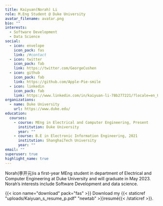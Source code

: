 ```yaml
---
title: Kaiyuan(Norah) Li
role: M.Eng Student @ Duke University
avatar_filename: avatar.png
bio: ""
interests:
  - Software Development
  - Data Science
social:
  - icon: envelope
    icon_pack: fas
    link: /#contact
  - icon: twitter
    icon_pack: fab
    link: https://twitter.com/GeorgeCushen
  - icon: github
    icon_pack: fab
    link: https://github.com/Apple-Pie-smile
  - icon: linkedin
    icon_pack: fab
    link: https://www.linkedin.com/in/kaiyuan-li-78b277221/?locale=en_US
organizations:
  - name: Duke University
    url: https://www.duke.edu/
education:
  courses:
    - course: MEng in Electrical and Computer Engineering, Present
      institution: Duke University
      year: ""
    - course: B.E in Electronic Information Engineering, 2021
      institution: ShanghaiTech University
      year: ""
email: ""
superuser: true
highlight_name: true
---
```

Norah(李开元)is a first-year MEng student in department of Electrical and Computer Engineering at Duke University and will graduate in May 2023. Norah’s interests include Software Development and data science.

{{< icon name="download" pack="fas" >}} Download my {{< staticref "uploads/Kaiyuan_s_resume_p.pdf" "newtab" >}}resumé{{< /staticref >}}.